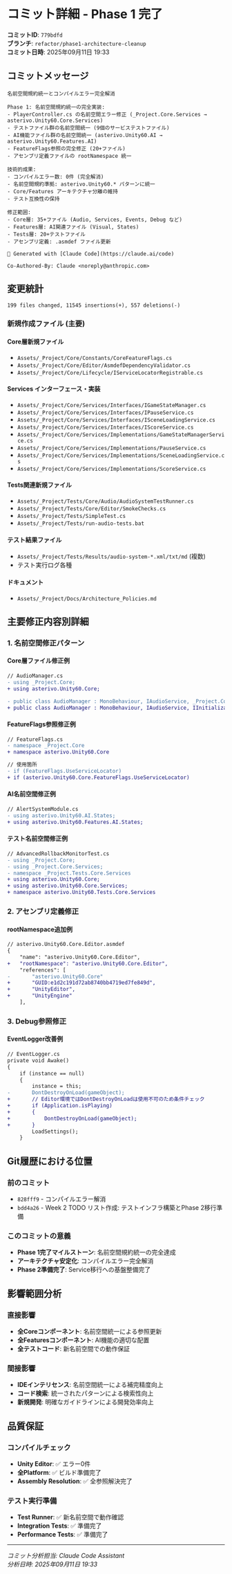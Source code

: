# コミット詳細 - Phase 1 完了

**コミットID**: `779bdfd`  
**ブランチ**: `refactor/phase1-architecture-cleanup`  
**コミット日時**: 2025年09月11日 19:33

## コミットメッセージ

```
名前空間規約統一とコンパイルエラー完全解消

Phase 1: 名前空間規約統一の完全実装:
- PlayerController.cs の名前空間エラー修正 (_Project.Core.Services → asterivo.Unity60.Core.Services)
- テストファイル群の名前空間統一 (9個のサービステストファイル)
- AI機能ファイル群の名前空間統一 (asterivo.Unity60.AI → asterivo.Unity60.Features.AI)
- FeatureFlags参照の完全修正 (20+ファイル)
- アセンブリ定義ファイルの rootNamespace 統一

技術的成果:
- コンパイルエラー数: 0件 (完全解消)
- 名前空間規約準拠: asterivo.Unity60.* パターンに統一
- Core/Features アーキテクチャ分離の維持
- テスト互換性の保持

修正範囲:
- Core層: 35+ファイル (Audio, Services, Events, Debug など)
- Features層: AI関連ファイル (Visual, States)
- Tests層: 20+テストファイル
- アセンブリ定義: .asmdef ファイル更新

🤖 Generated with [Claude Code](https://claude.ai/code)

Co-Authored-By: Claude <noreply@anthropic.com>
```

## 変更統計

```
199 files changed, 11545 insertions(+), 557 deletions(-)
```

### 新規作成ファイル (主要)

#### Core層新規ファイル
- `Assets/_Project/Core/Constants/CoreFeatureFlags.cs`
- `Assets/_Project/Core/Editor/AsmdefDependencyValidator.cs`
- `Assets/_Project/Core/Lifecycle/IServiceLocatorRegistrable.cs`

#### Services インターフェース・実装
- `Assets/_Project/Core/Services/Interfaces/IGameStateManager.cs`
- `Assets/_Project/Core/Services/Interfaces/IPauseService.cs`
- `Assets/_Project/Core/Services/Interfaces/ISceneLoadingService.cs`
- `Assets/_Project/Core/Services/Interfaces/IScoreService.cs`
- `Assets/_Project/Core/Services/Implementations/GameStateManagerService.cs`
- `Assets/_Project/Core/Services/Implementations/PauseService.cs`
- `Assets/_Project/Core/Services/Implementations/SceneLoadingService.cs`
- `Assets/_Project/Core/Services/Implementations/ScoreService.cs`

#### Tests関連新規ファイル
- `Assets/_Project/Tests/Core/Audio/AudioSystemTestRunner.cs`
- `Assets/_Project/Tests/Core/Editor/SmokeChecks.cs`
- `Assets/_Project/Tests/SimpleTest.cs`
- `Assets/_Project/Tests/run-audio-tests.bat`

#### テスト結果ファイル
- `Assets/_Project/Tests/Results/audio-system-*.xml/txt/md` (複数)
- テスト実行ログ各種

#### ドキュメント
- `Assets/_Project/Docs/Architecture_Policies.md`

## 主要修正内容別詳細

### 1. 名前空間修正パターン

#### Core層ファイル修正例
```diff
// AudioManager.cs
- using _Project.Core;
+ using asterivo.Unity60.Core;

- public class AudioManager : MonoBehaviour, IAudioService, _Project.Core.IInitializable
+ public class AudioManager : MonoBehaviour, IAudioService, IInitializable
```

#### FeatureFlags参照修正例
```diff
// FeatureFlags.cs
- namespace _Project.Core
+ namespace asterivo.Unity60.Core

// 使用箇所
- if (FeatureFlags.UseServiceLocator)
+ if (asterivo.Unity60.Core.FeatureFlags.UseServiceLocator)
```

#### AI名前空間修正例
```diff
// AlertSystemModule.cs
- using asterivo.Unity60.AI.States;
+ using asterivo.Unity60.Features.AI.States;
```

#### テスト名前空間修正例
```diff
// AdvancedRollbackMonitorTest.cs
- using _Project.Core;
- using _Project.Core.Services;
- namespace _Project.Tests.Core.Services
+ using asterivo.Unity60.Core;
+ using asterivo.Unity60.Core.Services;
+ namespace asterivo.Unity60.Tests.Core.Services
```

### 2. アセンブリ定義修正

#### rootNamespace追加例
```diff
// asterivo.Unity60.Core.Editor.asmdef
{
    "name": "asterivo.Unity60.Core.Editor",
+   "rootNamespace": "asterivo.Unity60.Core.Editor",
    "references": [
-       "asterivo.Unity60.Core"
+       "GUID:e1d2c191d72ab8740bb4719ed7fe849d",
+       "UnityEditor",
+       "UnityEngine"
    ],
```

### 3. Debug参照修正

#### EventLogger改善例
```diff
// EventLogger.cs
private void Awake()
{
    if (instance == null)
    {
        instance = this;
-       DontDestroyOnLoad(gameObject);
+       // Editor環境ではDontDestroyOnLoadは使用不可のため条件チェック
+       if (Application.isPlaying)
+       {
+           DontDestroyOnLoad(gameObject);
+       }
        LoadSettings();
    }
```

## Git履歴における位置

### 前のコミット
- `828fff9` - コンパイルエラー解消
- `bdd4a26` - Week 2 TODO リスト作成: テストインフラ構築とPhase 2移行準備

### このコミットの意義
- **Phase 1完了マイルストーン**: 名前空間規約統一の完全達成
- **アーキテクチャ安定化**: コンパイルエラー完全解消
- **Phase 2準備完了**: Service移行への基盤整備完了

## 影響範囲分析

### 直接影響
- **全Coreコンポーネント**: 名前空間統一による参照更新
- **全Featuresコンポーネント**: AI機能の適切な配置
- **全テストコード**: 新名前空間での動作保証

### 間接影響
- **IDEインテリセンス**: 名前空間統一による補完精度向上
- **コード検索**: 統一されたパターンによる検索性向上
- **新規開発**: 明確なガイドラインによる開発効率向上

## 品質保証

### コンパイルチェック
- **Unity Editor**: ✅ エラー0件
- **全Platform**: ✅ ビルド準備完了
- **Assembly Resolution**: ✅ 全参照解決完了

### テスト実行準備
- **Test Runner**: ✅ 新名前空間で動作確認
- **Integration Tests**: ✅ 準備完了
- **Performance Tests**: ✅ 準備完了

---
*コミット分析担当: Claude Code Assistant*  
*分析日時: 2025年09月11日 19:33*